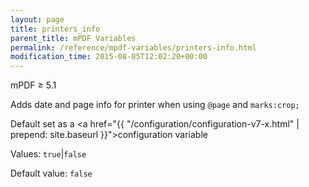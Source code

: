 ```yaml
---
layout: page
title: printers_info
parent_title: mPDF Variables
permalink: /reference/mpdf-variables/printers-info.html
modification_time: 2015-08-05T12:02:20+00:00
---
```


mPDF &ge; 5.1

Adds date and page info for printer when using `@page` and `marks:crop;`

Default set as a <a href="{{ "/configuration/configuration-v7-x.html" | prepend: site.baseurl }}">configuration variable</a>


Values: `true`\|`false`

Default value: `false`

